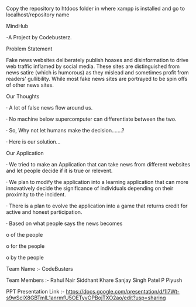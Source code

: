 Copy the repository to htdocs folder in where xampp is installed and go to localhost/repository name


MindHub

-A Project by Codebusterz.

 

Problem Statement

 Fake news websites deliberately publish hoaxes and disinformation to drive web traffic inflamed by social media. These sites are distinguished from news satire (which is humorous) as they mislead and sometimes profit from readers' gullibility. While most fake news sites are portrayed to be spin offs of other news sites.

 

Our Thoughts

·         A lot of false news flow around us.

·         No machine below supercomputer can differentiate between the two.

·         So, Why not let humans make the decision…….?

·         Here is our solution...

 

Our Application

·         We tried to make an Application that can take news from different websites and let people decide if it is true or relevent.

·         We plan to modify the application into a learning application that can more innovatively decide the significance of individuals depending on their proximity to the incident.

·         There is a plan to evolve the application into a game that returns credit for active and honest participation.

·         Based on what people says the news becomes 

o    of the people

o    for the people

o    by the people

Team Name :- CodeBusters

Team Members :-
Rahul Nair
Siddhant Khare
Sanjay Singh Patel
P Piyush

PPT Presentation Link :- https://docs.google.com/presentation/d/1I7Wt-s9wScIX8GBTmlL1anrmfU5OETyvOPBojTXO2ao/edit?usp=sharing
